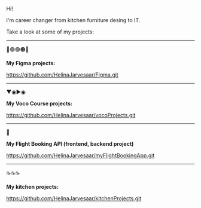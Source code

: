 Hi! 

I'm career changer from kitchen furniture desing to IT.

Take a look at some of my projects:

___


🔴🟣🟢🟠🔵

**My Figma projects:**

https://github.com/HelinaJarvesaar/Figma.git


___
▼◉►◉

**My Voco Course projects:**

https://github.com/HelinaJarvesaar/vocoProjects.git


___
🛫 

**My Flight Booking API (frontend, backend project)**

https://github.com/HelinaJarvesaar/myFlightBookingApp.git


___
☕️☕️☕️

**My kitchen projects:**

https://github.com/HelinaJarvesaar/kitchenProjects.git


<!---
HelinaJarvesaar/HelinaJarvesaar is a ✨ special ✨ repository because its `README.md` (this file) appears on your GitHub profile.
You can click the Preview link to take a look at your changes.
--->
